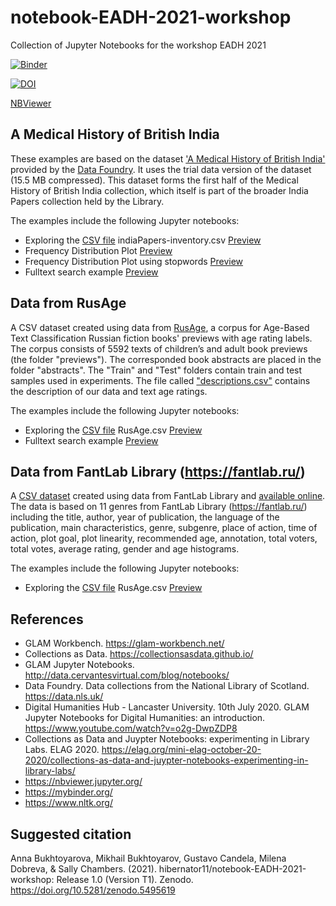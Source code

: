 # notebook-EADH-2021-workshop
Collection of Jupyter Notebooks for the workshop EADH 2021 

[![Binder](https://mybinder.org/badge_logo.svg)](https://mybinder.org/v2/gh/hibernator11/notebook-EADH-2021-workshop/HEAD)

[![DOI](https://zenodo.org/badge/DOI/10.5281/zenodo.5495619.svg)](https://doi.org/10.5281/zenodo.5495619)


[NBViewer](https://nbviewer.jupyter.org/github/hibernator11/notebook-EADH-2021-workshop/tree/main/)

## A Medical History of British India
These examples are based on the dataset ['A Medical History of British India'](https://data.nls.uk/data/digitised-collections/a-medical-history-of-british-india/) provided by the [Data Foundry](https://data.nls.uk). It uses the trial data version of the dataset (15.5 MB compressed). This dataset forms the first half of the Medical History of British India collection, which itself is part of the broader India Papers collection held by the Library.

The examples include the following Jupyter notebooks:

- Exploring the [CSV file](nls-text-indiaPapers/indiaPapers-inventory.csv) indiaPapers-inventory.csv [Preview](https://nbviewer.jupyter.org/github/hibernator11/notebook-EADH-2021-workshop/blob/main/Exploring_Medical_History_of_British_India-csvfile.ipynb)
- Frequency Distribution Plot [Preview](https://nbviewer.jupyter.org/github/hibernator11/notebook-EADH-2021-workshop/blob/main/Exploring_Medical_History_of_British_India-freq.ipynb)
- Frequency Distribution Plot using stopwords [Preview](https://nbviewer.jupyter.org/github/hibernator11/notebook-EADH-2021-workshop/blob/main/Exploring_Medical_History_of_British_India-freq-v2.ipynb)
- Fulltext search example [Preview](https://nbviewer.jupyter.org/github/hibernator11/notebook-EADH-2021-workshop/blob/main/Exploring_Medical_History_of_British_India-search.ipynb)


## Data from RusAge
A CSV dataset created using data from [RusAge](https://www.kaggle.com/oldaandozerskaya/fiction-corpus-for-agebased-text-classification), a corpus for Age-Based Text Classification Russian fiction books' previews with age rating labels. The corpus consists of 5592 texts of children’s and adult book previews (the folder "previews"). The corresponded book abstracts are placed in the folder "abstracts". The "Train" and "Test" folders contain train and test samples used in experiments. The file called ["descriptions.csv"](RusAge.csv) contains the description of our data and text age ratings.

The examples include the following Jupyter notebooks:

- Exploring the [CSV file](RusAge.csv) RusAge.csv [Preview](https://nbviewer.jupyter.org/github/hibernator11/notebook-EADH-2021-workshop/blob/main/Exploring_RusAge-csvfile.ipynb)
- Fulltext search example [Preview](https://nbviewer.jupyter.org/github/hibernator11/notebook-EADH-2021-workshop/blob/main/Exploring_RusAge-search.ipynb)

## Data from FantLab Library (https://fantlab.ru/)
A [CSV dataset](FantLab-data-Kaggle.csv) created using data from FantLab Library and [available online](https://www.kaggle.com/karinaagafonova/fantlab-library/version/1?select=FantLab+data+-+for+Kaggle.csv). The data is based on 11 genres from FantLab Library (https://fantlab.ru/) including the title, author, year of publication, the language of the publication, main characteristics, genre, subgenre, place of action, time of action, plot goal, plot linearity, recommended age, annotation, total voters, total votes, average rating, gender and age histograms.

The examples include the following Jupyter notebooks:

- Exploring the [CSV file](FantLab-data-Kaggle.csv) RusAge.csv [Preview](https://nbviewer.jupyter.org/github/hibernator11/notebook-EADH-2021-workshop/blob/main/Exploring_FantLab-csvfile.ipynb)


## References
- GLAM Workbench. https://glam-workbench.net/
- Collections as Data. https://collectionsasdata.github.io/
- GLAM Jupyter Notebooks. http://data.cervantesvirtual.com/blog/notebooks/
- Data Foundry. Data collections from the National Library of Scotland. https://data.nls.uk/
- Digital Humanities Hub - Lancaster University. 10th July 2020. GLAM Jupyter Notebooks for Digital Humanities: an introduction. https://www.youtube.com/watch?v=o2g-DwpZDP8
- Collections as Data and Juypter Notebooks: experimenting in Library Labs. ELAG 2020. https://elag.org/mini-elag-october-20-2020/collections-as-data-and-juypter-notebooks-experimenting-in-library-labs/
- https://nbviewer.jupyter.org/
- https://mybinder.org/
- https://www.nltk.org/

## Suggested citation
Anna Bukhtoyarova, Mikhail Bukhtoyarov, Gustavo Candela, Milena Dobreva, & Sally Chambers. (2021). hibernator11/notebook-EADH-2021-workshop: Release 1.0 (Version T1). Zenodo. https://doi.org/10.5281/zenodo.5495619
